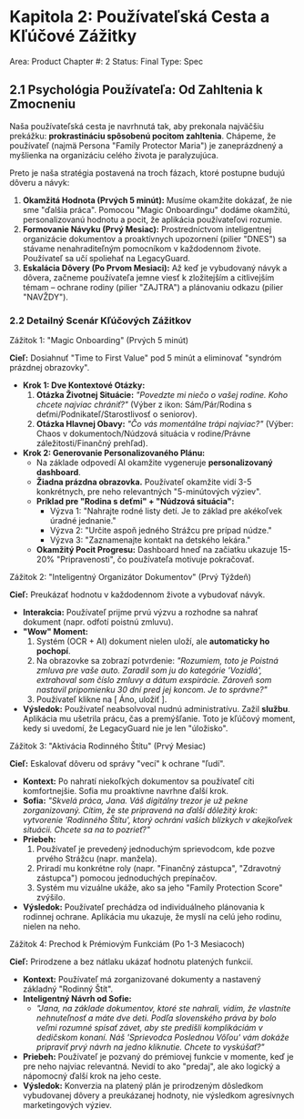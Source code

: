 # Kapitola 2: Používateľská Cesta a Kľúčové Zážitky

Area: Product
Chapter #: 2
Status: Final
Type: Spec

## 2.1 Psychológia Používateľa: Od Zahltenia k Zmocneniu

Naša používateľská cesta je navrhnutá tak, aby prekonala najväčšiu prekážku: **prokrastináciu spôsobenú pocitom zahltenia**. Chápeme, že používateľ (najmä Persona "Family Protector Maria") je zaneprázdnený a myšlienka na organizáciu celého života je paralyzujúca.

Preto je naša stratégia postavená na troch fázach, ktoré postupne budujú dôveru a návyk:

1. **Okamžitá Hodnota (Prvých 5 minút):** Musíme okamžite dokázať, že nie sme "ďalšia práca". Pomocou "Magic Onboardingu" dodáme okamžitú, personalizovanú hodnotu a pocit, že aplikácia používateľovi rozumie.
2. **Formovanie Návyku (Prvý Mesiac):** Prostredníctvom inteligentnej organizácie dokumentov a proaktívnych upozornení (pilier "DNES") sa stávame nenahraditeľným pomocníkom v každodennom živote. Používateľ sa učí spoliehať na LegacyGuard.
3. **Eskalácia Dôvery (Po Prvom Mesiaci):** Až keď je vybudovaný návyk a dôvera, začneme používateľa jemne viesť k zložitejším a citlivejším témam – ochrane rodiny (pilier "ZAJTRA") a plánovaniu odkazu (pilier "NAVŽDY").

### 2.2 Detailný Scenár Kľúčových Zážitkov

Zážitok 1: "Magic Onboarding" (Prvých 5 minút)

**Cieľ:** Dosiahnuť "Time to First Value" pod 5 minút a eliminovať "syndróm prázdnej obrazovky".

- **Krok 1: Dve Kontextové Otázky:**
    1. **Otázka Životnej Situácie:** *"Povedzte mi niečo o vašej rodine. Koho chcete najviac chrániť?"* (Výber z ikon: Sám/Pár/Rodina s deťmi/Podnikateľ/Starostlivosť o seniorov).
    2. **Otázka Hlavnej Obavy:** *"Čo vás momentálne trápi najviac?"* (Výber: Chaos v dokumentoch/Núdzová situácia v rodine/Právne záležitosti/Finančný prehľad).
- **Krok 2: Generovanie Personalizovaného Plánu:**
  - Na základe odpovedí AI okamžite vygeneruje **personalizovaný dashboard**.
  - **Žiadna prázdna obrazovka.** Používateľ okamžite vidí 3-5 konkrétnych, pre neho relevantných "5-minútových výziev".
  - **Príklad pre "Rodina s deťmi" + "Núdzová situácia":**
    - Výzva 1: "Nahrajte rodné listy detí. Je to základ pre akékoľvek úradné jednanie."
    - Výzva 2: "Určite aspoň jedného Strážcu pre prípad núdze."
    - Výzva 3: "Zaznamenajte kontakt na detského lekára."
  - **Okamžitý Pocit Progresu:** Dashboard hneď na začiatku ukazuje 15-20% "Pripravenosti", čo používateľa motivuje pokračovať.

Zážitok 2: "Inteligentný Organizátor Dokumentov" (Prvý Týždeň)

**Cieľ:** Preukázať hodnotu v každodennom živote a vybudovať návyk.

- **Interakcia:** Používateľ prijme prvú výzvu a rozhodne sa nahrať dokument (napr. odfotí poistnú zmluvu).
- **"Wow" Moment:**
    1. Systém (OCR + AI) dokument nielen uloží, ale **automaticky ho pochopí**.
    2. Na obrazovke sa zobrazí potvrdenie: *"Rozumiem, toto je Poistná zmluva pre vaše auto. Zaradil som ju do kategórie 'Vozidlá', extrahoval som číslo zmluvy a dátum exspirácie. Zároveň som nastavil pripomienku 30 dní pred jej koncom. Je to správne?"*
    3. Používateľ klikne na [ Áno, uložiť ].
- **Výsledok:** Používateľ neabsolvoval nudnú administratívu. Zažil **službu**. Aplikácia mu ušetrila prácu, čas a premýšľanie. Toto je kľúčový moment, kedy si uvedomí, že LegacyGuard nie je len "úložisko".

Zážitok 3: "Aktivácia Rodinného Štítu" (Prvý Mesiac)

**Cieľ:** Eskalovať dôveru od správy "vecí" k ochrane "ľudí".

- **Kontext:** Po nahratí niekoľkých dokumentov sa používateľ cíti komfortnejšie. Sofia mu proaktívne navrhne ďalší krok.
- **Sofia:** *"Skvelá práca, Jana. Váš digitálny trezor je už pekne zorganizovaný. Cítim, že ste pripravená na ďalší dôležitý krok: vytvorenie 'Rodinného Štítu', ktorý ochráni vašich blízkych v akejkoľvek situácii. Chcete sa na to pozrieť?"*
- **Priebeh:**
    1. Používateľ je prevedený jednoduchým sprievodcom, kde pozve prvého Strážcu (napr. manžela).
    2. Priradí mu konkrétne roly (napr. "Finančný zástupca", "Zdravotný zástupca") pomocou jednoduchých prepínačov.
    3. Systém mu vizuálne ukáže, ako sa jeho "Family Protection Score" zvýšilo.
- **Výsledok:** Používateľ prechádza od individuálneho plánovania k rodinnej ochrane. Aplikácia mu ukazuje, že myslí na celú jeho rodinu, nielen na neho.

Zážitok 4: Prechod k Prémiovým Funkciám (Po 1-3 Mesiacoch)

**Cieľ:** Prirodzene a bez nátlaku ukázať hodnotu platených funkcií.

- **Kontext:** Používateľ má zorganizované dokumenty a nastavený základný "Rodinný Štít".
- **Inteligentný Návrh od Sofie:**
  - *"Jana, na základe dokumentov, ktoré ste nahrali, vidím, že vlastníte nehnuteľnosť a máte dve deti. Podľa slovenského práva by bolo veľmi rozumné spísať závet, aby ste predišli komplikáciám v dedičskom konaní. Náš 'Sprievodca Poslednou Vôľou' vám dokáže pripraviť prvý návrh na jedno kliknutie. Chcete to vyskúšať?"*
- **Priebeh:** Používateľ je pozvaný do prémiovej funkcie v momente, keď je pre neho najviac relevantná. Nevidí to ako "predaj", ale ako logický a nápomocný ďalší krok na jeho ceste.
- **Výsledok:** Konverzia na platený plán je prirodzeným dôsledkom vybudovanej dôvery a preukázanej hodnoty, nie výsledkom agresívnych marketingových výziev.
